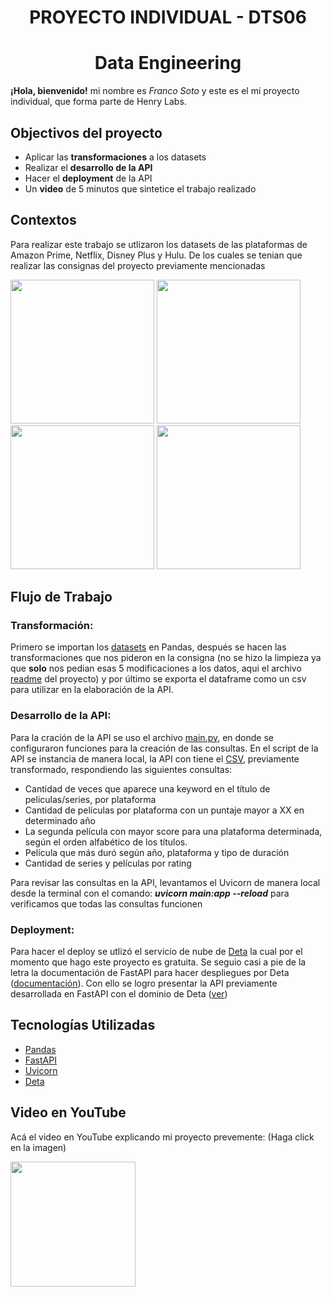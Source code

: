 
# <h1 align=center> **PROYECTO INDIVIDUAL -  DTS06** </h1>

<h1 align=center> Data Engineering </h1>

**¡Hola, bienvenido!** mi nombre es *Franco Soto* y este es el mi proyecto individual, que forma parte de Henry Labs. 
## Objectivos del proyecto
+ Aplicar las **transformaciones** a los datasets
+ Realizar el **desarrollo de la API**
+ Hacer el **deployment** de la API
+ Un **video** de 5 minutos que sintetice el trabajo realizado

## Contextos
Para realizar este trabajo se utlizaron los datasets de las plataformas de Amazon Prime, Netflix, Disney Plus y Hulu. De los cuales se tenian que realizar las consignas del proyecto previamente mencionadas
<div>
<img src="https://i0.wp.com/codigoespagueti.com/wp-content/uploads/2020/07/Amazon-Prime-Video-Perfiles-Netflix-1.jpg?resize=1200%2C720&quality=80&ssl=1" width="230px">
<img src="https://i0.wp.com/frikispan.com/wp-content/uploads/2014/12/netflix-logo.png?resize=1200%2C720" width="230px">
<img src="https://tec.com.pe/wp-content/uploads/2021/11/logo-de-disney-plus-scaled-1.jpeg" width="230px">
<img src="https://www.streamingdigitally.com/wp-content/uploads/2022/12/hulu-featured-1-jpg-1200x720.webp" width="230px">

</div>

## Flujo de Trabajo

### Transformación:
Primero se importan los [datasets](/Datasets/) en Pandas, después se hacen las transformaciones que nos pideron en la consigna (no se hizo la limpieza ya que **solo** nos pedian esas 5 modificaciones a los datos, aqui el archivo [readme](https://github.com/HX-FNegrete/PI01-Data-Engineering/blob/main/README.md) del proyecto) y por último se exporta el dataframe como un csv para utilizar en la elaboración de la API.

### Desarrollo de la API:
Para la cración de la API se uso el archivo [main.py](/main.py), en donde se configuraron funciones para la creación de las consultas. En el script de la API se instancia de manera local, la API con tiene el [CSV](/plataformas.csv), previamente transformado, respondiendo las siguientes consultas:
+ Cantidad de veces que aparece una keyword en el título de peliculas/series, por plataforma
+ Cantidad de películas por plataforma con un puntaje mayor a XX en determinado año
+ La segunda película con mayor score para una plataforma determinada, según el orden alfabético de los títulos.
+ Película que más duró según año, plataforma y tipo de duración
+ Cantidad de series y películas por rating

Para revisar las consultas en la API, levantamos el Uvicorn de manera local desde la terminal con el comando: ***uvicorn main:app --reload***  para verificamos que todas las consultas funcionen

### Deployment:
Para hacer el deploy se utlizó el servicio de nube de [Deta](https://docs.deta.sh/docs/home/) la cual por el momento que hago este proyecto es gratuita. Se seguio casi a pie de la letra la documentación de FastAPI para hacer despliegues por Deta ([documentación](https://fastapi.tiangolo.com/deployment/deta/)). Con ello se logro presentar la API previamente desarrollada en FastAPI con el dominio de Deta ([ver](https://cbxopx.deta.dev/docs))


## Tecnologías Utilizadas
* [Pandas](https://pandas.pydata.org/)
* [FastAPI](https://fastapi.tiangolo.com/)
* [Uvicorn](https://www.uvicorn.org/)
* [Deta](https://www.deta.sh/)

## Video en YouTube
Acá el video en YouTube explicando mi proyecto prevemente: (Haga click en la imagen)

[<img src=https://www.cinco8.com/wp-content/uploads/2020/08/404.png width = "200px">](https://www.youtube.com/watch?v=sqiuSpKkDHk)